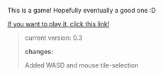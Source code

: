 This is a game! Hopefully eventually a good one :D

[If you want to play it, click this link!](https://skies-shaper.github.io/RUPERT-SMITH-INTERNATIONAL-MAN-OF-MYSTERY-THE-GAME/)
>current version: 0.3
>
>__changes:__
>
>Added WASD and mouse tile-selection
